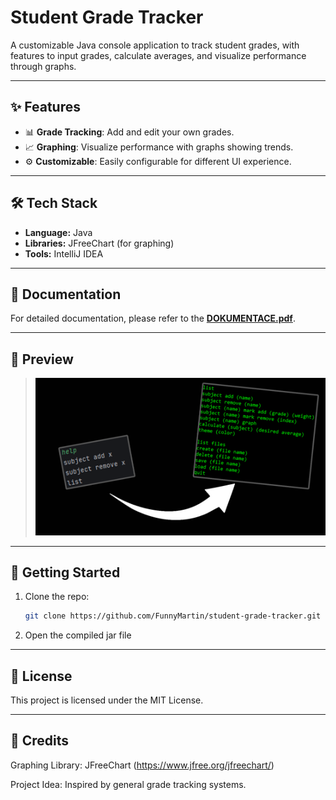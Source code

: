 # Student Grade Tracker

A customizable Java console application to track student grades, with features to input grades, calculate averages, and visualize performance through graphs.

---

## ✨ Features

- 📊 **Grade Tracking**: Add and edit your own grades.
- 📈 **Graphing**: Visualize performance with graphs showing trends.
- ⚙️ **Customizable**: Easily configurable for different UI experience.

---

## 🛠️ Tech Stack

- **Language:** Java
- **Libraries:** JFreeChart (for graphing)
- **Tools:** IntelliJ IDEA

---

## 📄 Documentation

For detailed documentation, please refer to the [**DOKUMENTACE.pdf**](https://github.com/FunnyMartin/student-grade-tracker/blob/master/DOKUMENTACE.pdf).

---

## 📸 Preview

> ![Console Screenshot](./screenshotConsole.png)

---

## 🚀 Getting Started

1. Clone the repo:
   ```bash
   git clone https://github.com/FunnyMartin/student-grade-tracker.git
2. Open the compiled jar file

---

## 📄 License
This project is licensed under the MIT License.

---

## 🙌 Credits
Graphing Library: JFreeChart (https://www.jfree.org/jfreechart/)

Project Idea: Inspired by general grade tracking systems.
